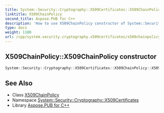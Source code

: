 ```yaml
---
title: System::Security::Cryptography::X509Certificates::X509ChainPolicy::X509ChainPolicy constructor
linktitle: X509ChainPolicy
second_title: Aspose.PUB for C++
description: 'How to use X509ChainPolicy constructor of System::Security::Cryptography::X509Certificates::X509ChainPolicy class in C++.'
type: docs
weight: 1100
url: /cpp/system.security.cryptography.x509certificates/x509chainpolicy/x509chainpolicy/
---
```

## X509ChainPolicy::X509ChainPolicy constructor




```cpp
System::Security::Cryptography::X509Certificates::X509ChainPolicy::X509ChainPolicy()
```

## See Also

* Class [X509ChainPolicy](../)
* Namespace [System::Security::Cryptography::X509Certificates](../../)
* Library [Aspose.PUB for C++](../../../)
